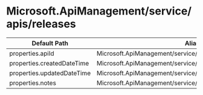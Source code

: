 # Microsoft.ApiManagement/service/apis/releases

| Default Path | Alias |
|---|---|
| properties.apiId | Microsoft.ApiManagement/service/apis/releases/apiId |
| properties.createdDateTime | Microsoft.ApiManagement/service/apis/releases/createdDateTime |
| properties.updatedDateTime | Microsoft.ApiManagement/service/apis/releases/updatedDateTime |
| properties.notes | Microsoft.ApiManagement/service/apis/releases/notes |

